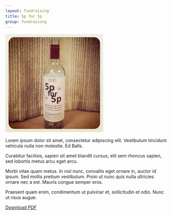 ```yaml
---
layout: fundraising
title: 5p for 5p
group: fundraising
---
```


<img src='/img/5pfor5p.jpg' alt='5p for 5p bottle' class='pull-right'/>

Lorem ipsum dolor sit amet, consectetur adipiscing elit. Vestibulum tincidunt vehicula nulla non molestie. Ed Balls.

Curabitur facilisis, sapien sit amet blandit cursus, elit sem rhoncus sapien, sed lobortis metus arcu eget arcu. 

Morbi vitae quam metus. In nisl nunc, convallis eget ornare in, auctor id ipsum. Sed mollis pretium vestibulum. Proin ut nunc quis nulla ultricies ornare nec a est. Mauris congue semper eros. 

Praesent quam enim, condimentum ut pulvinar et, sollicitudin et odio. Nunc ut risus augue. 

[Download PDF](/downloads/5pfor5p.pdf)